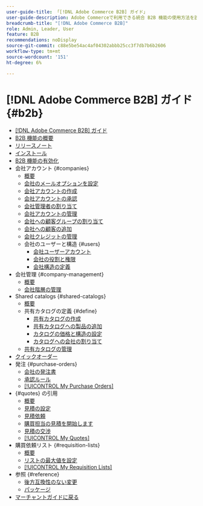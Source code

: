 ```yaml
---
user-guide-title: 「[!DNL Adobe Commerce B2B] ガイド」
user-guide-description: Adobe Commerceで利用できる統合 B2B 機能の使用方法を説明します。
breadcrumb-title: "[!DNL Adobe Commerce B2B]"
role: Admin, Leader, User
feature: B2B
recommendations: noDisplay
source-git-commit: c88e5be54ac4af04302abbb25cc3f7db7b6b2606
workflow-type: tm+mt
source-wordcount: '151'
ht-degree: 6%

---
```



# [!DNL Adobe Commerce B2B] ガイド {#b2b}

+ [[!DNL Adobe Commerce B2B] ガイド](guide-overview.md)
+ [B2B 機能の概要](introduction.md)
+ [リリースノート](release-notes.md)
+ [インストール](install.md)
+ [B2B 機能の有効化](enable-basic-features.md)
+ 会社アカウント {#companies}
   + [概要](account-companies.md)
   + [会社のメールオプションを設定](email-company-configuration.md)
   + [会社アカウントの作成](account-company-create.md)
   + [会社アカウントの承認](account-company-approve.md)
   + [会社管理者の割り当て](account-company-admin.md)
   + [会社アカウントの管理](account-company-manage.md)
   + [会社への顧客グループの割り当て](account-company-customer-group.md)
   + [会社への顧客の追加](customer-assign-company.md)
   + [会社クレジットの管理](credit-company.md)
   + 会社のユーザーと構造 {#users}
      + [会社ユーザーアカウント](account-company-users.md)
      + [会社の役割と権限](account-company-roles-permissions.md)
      + [会社構造の定義](account-company-structure.md)
+ 会社管理 {#company-management}
   + [概要](manage-companies.md)
   + [会社階層の管理](assign-companies.md)
+ Shared catalogs {#shared-catalogs}
   + [概要](catalog-shared.md)
   + 共有カタログの定義 {#define}
      + [共有カタログの作成](catalog-shared-create.md)
      + [共有カタログへの製品の追加](catalog-shared-product-add.md)
      + [カタログの価格と構造の設定](catalog-shared-pricing-structure.md)
      + [カタログへの会社の割り当て](catalog-shared-assign-companies.md)
   + [共有カタログの管理](catalog-shared-manage.md)
+ [クイックオーダー](quick-order.md)
+ 発注 {#purchase-orders}
   + [会社の発注書](purchase-order-flow.md)
   + [承認ルール](account-dashboard-approval-rules.md)
   + [[!UICONTROL My Purchase Orders]](account-dashboard-my-purchase-orders.md)
+ {#quotes} の引用
   + [概要](quotes.md)
   + [見積の設定](configure-quotes.md)
   + [見積依頼](quote-request.md)
   + [購買担当の見積を開始します](sales-rep-initiates-quote.md)
   + [見積の交渉](quote-price-negotiation.md)
   + [[!UICONTROL My Quotes]](account-dashboard-my-quotes.md)
+ 購買依頼リスト {#requisition-lists}
   + [概要](requisition-lists.md)
   + [リストの最大値を設定](configure-requisition-lists.md)
   + [[!UICONTROL My Requisition Lists]](account-dashboard-requisition-lists-manage.md)
+ 参照 {#reference}
   + [後方互換性のない変更](backward-incompatible-changes.md)
   + [パッケージ](packages.md)
+ [ マーチャントガイドに戻る ](https://experienceleague.adobe.com/en/docs/commerce-admin/user-guides/home)
